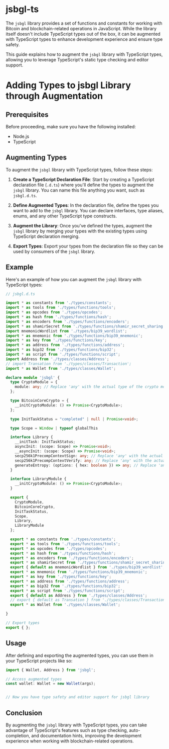 # jsbgl-ts

The `jsbgl` library provides a set of functions and constants for working with Bitcoin and blockchain-related operations in JavaScript. While the library itself doesn't include TypeScript types out of the box, it can be augmented with TypeScript types to enhance development experience and ensure type safety.

This guide explains how to augment the `jsbgl` library with TypeScript types, allowing you to leverage TypeScript's static type checking and editor support.

# Adding Types to jsbgl Library through Augmentation

## Prerequisites

Before proceeding, make sure you have the following installed:

- Node.js
- TypeScript

## Augmenting Types

To augment the `jsbgl` library with TypeScript types, follow these steps:

1. **Create a TypeScript Declaration File**: Start by creating a TypeScript declaration file (`.d.ts`) where you'll define the types to augment the `jsbgl` library. You can name this file anything you want, such as `jsbgl.d.ts`.

2. **Define Augmented Types**: In the declaration file, define the types you want to add to the `jsbgl` library. You can declare interfaces, type aliases, enums, and any other TypeScript type constructs.

3. **Augment the Library**: Once you've defined the types, augment the `jsbgl` library by merging your types with the existing types using TypeScript declaration merging.

4. **Export Types**: Export your types from the declaration file so they can be used by consumers of the `jsbgl` library.

## Example

Here's an example of how you can augment the `jsbgl` library with TypeScript types:

```typescript
// jsbgl.d.ts

import * as constants from './types/constants';
import * as tools from './types/functions/tools';
import * as opcodes from './types/opcodes';
import * as hash from './types/functions/hash';
import * as encoders from './types/functions/encoders';
import * as shamirSecret from './types/functions/shamir_secret_sharing';
import mnemonicWordlist from './types/bip39_wordlist';
import * as mnemonic from './types/functions/bip39_mnemonic';
import * as key from './types/functions/key';
import * as address from './types/functions/address';
import * as bip32 from './types/functions/bip32';
import * as script from './types/functions/script';
import Address from './types/classes/Address';
// import Transation from './types/classes/Transaction';
import * as Wallet from './types/classes/Wallet';

declare module 'jsbgl' {
  type CryptoModule = {
    module: any; // Replace 'any' with the actual type of the crypto module
  };

  type BitcoinCoreCrypto = {
    __initCryptoModule: () => Promise<CryptoModule>;
  };

  type InitTaskStatus = "completed" | null | Promise<void>;

  type Scope = Window | typeof globalThis

  interface Library {
    __initTask: InitTaskStatus;
    asyncInit: (scope: Scope) => Promise<void>;
    __asyncInit: (scope: Scope) => Promise<void>;
    secp256k1PrecompContextSign: any; // Replace 'any' with the actual type if available
    secp256k1PrecompContextVerify: any; // Replace 'any' with the actual type if available
    generateEntropy: (options: { hex: boolean }) => any; // Replace 'any' with the actual return type if available
  }

  interface LibraryModule {
    __initCryptoModule: () => Promise<CryptoModule>;
  }

  export {
    CryptoModule,
    BitcoinCoreCrypto,
    InitTaskStatus,
    Scope,
    Library,
    LibraryModule
  };

  export * as constants from './types/constants';
  export * as tools from './types/functions/tools';
  export * as opcodes from './types/opcodes';
  export * as hash from './types/functions/hash';
  export * as encoders from './types/functions/encoders';
  export * as shamirSecret from './types/functions/shamir_secret_sharing';
  export { default as mnemonicWordlist } from './types/bip39_wordlist';
  export * as mnemonic from './types/functions/bip39_mnemonic';
  export * as key from './types/functions/key';
  export * as address from './types/functions/address';
  export * as bip32 from './types/functions/bip32';
  export * as script from './types/functions/script';
  export { default as Address } from './types/classes/Address';
  // export { default as Transation } from './types/classes/Transaction';
  export * as Wallet from './types/classes/Wallet';

}

// Export types
export { };
```

## Usage

After defining and exporting the augmented types, you can use them in your TypeScript projects like so:

```typescript
import { Wallet, Address } from 'jsbgl';

// Access augmented types
const wallet: Wallet = new Wallet(args);


// Now you have type safety and editor support for jsbgl library
```

## Conclusion

By augmenting the `jsbgl` library with TypeScript types, you can take advantage of TypeScript's features such as type checking, auto-completion, and documentation hints, improving the development experience when working with blockchain-related operations.
